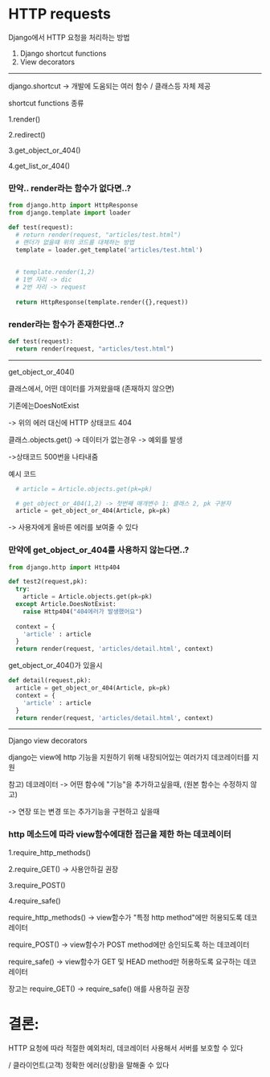 # HTTP requests

Django에서 HTTP 요청을 처리하는 방법



1. Django shortcut functions
2. View decorators

---

django.shortcut -> 개발에 도움되는 여러 함수 / 클래스등 자체 제공

shortcut functions 종류

1.render()

2.redirect()

3.get_object_or_404()

4.get_list_or_404()



### 만약.. render라는 함수가 없다면..?



```python
from django.http import HttpResponse
from django.template import loader

def test(request):
  # return render(request, "articles/test.html")
  # 랜더가 없을떄 위의 코드를 대체하는 방법
  template = loader.get_template('articles/test.html')
  
  
  # template.render(1,2)
  # 1번 자리 -> dic
  # 2번 자리 -> request
  
  return HttpResponse(template.render({},request))
```



### render라는 함수가 존재한다면..?

```python
def test(request):
  return render(request, "articles/test.html")
```

---

get_object_or_404()

클래스에서, 어떤 데이터를 가져왔을때 (존재하지 않으면) 

기존에는DoesNotExist 

-> 위의 에러 대신에 HTTP 상태코드 404



클래스.objects.get() -> 데이터가 없는경우 -> 예외를 발생

->상태코드 500번을 나타내줌



예시 코드



```python
  # article = Article.objects.get(pk=pk)

  # get_object_or_404(1,2) -> 첫번째 매개변수 1: 클래스 2, pk 구분자
  article = get_object_or_404(Article, pk=pk)
```



-> 사용자에게 올바른 에러를 보여줄 수 있다



### 만약에 get_object_or_404를 사용하지 않는다면..?



```python
from django.http import Http404

def test2(request,pk):
  try:
    article = Article.objects.get(pk=pk)
  except Article.DoesNotExist:
    raise Http404("404에러가 발생했어요")
  
  context = {
    'article' : article
  }
  return render(request, 'articles/detail.html', context)
```

get_object_or_404()가 있을시

```python
def detail(request,pk):
  article = get_object_or_404(Article, pk=pk)
  context = {
    'article' : article
  }
  return render(request, 'articles/detail.html', context)
```

---

Django view decorators

django는 view에 http 기능을 지원하기 위해 내장되어있는 여러가지 데코레이터를 지원



참고) 데코레이터 -> 어떤 함수에 "기능"을 추가하고싶을때, (원본 함수는 수정하지 않고)

-> 연장 또는 변경 또는 추가기능을 구현하고 싶을때



### http 메소드에 따라 view함수에대한 접근을 제한 하는 데코레이터

1.require_http_methods()

2.require_GET() -> 사용안하길 권장

3.require_POST()

4.require_safe()



require_http_methods() -> view함수가 "특정 http method"에만 허용되도록 데코레이터

require_POST() -> view함수가 POST method에만 승인되도록 하는 데코레이터

require_safe() -> view함수가 GET 및 HEAD method만 허용하도록 요구하는 데코레이터

장고는 require_GET() -> require_safe() 애를 사용하길 권장



# 결론:

HTTP 요청에 따라 적절한 예외처리, 데코레이터 사용해서 서버를 보호할 수 있다

/ 클라이언트(고객) 정확한 에러(상황)을 말해줄 수 있다
